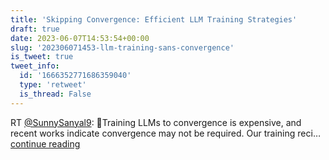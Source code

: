 ```yaml
---
title: 'Skipping Convergence: Efficient LLM Training Strategies'
draft: true
date: 2023-06-07T14:53:54+00:00
slug: '202306071453-llm-training-sans-convergence'
is_tweet: true
tweet_info:
  id: '1666352771686359040'
  type: 'retweet'
  is_thread: False
---
```




RT [@SunnySanyal9](https://x.com/SunnySanyal9): 🚨Training LLMs to convergence is expensive, and recent works indicate convergence may not be required. 
Our training reci… [continue reading](https://x.com/sytelus/status/1666352771686359040)
